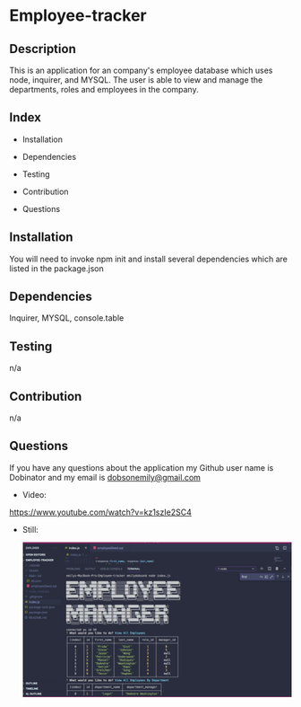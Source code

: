 # Employee-tracker

## Description
 This is an application for an company's employee database which uses node, inquirer, and MYSQL. The user is able to view and manage the departments, roles and employees in the company. 

## Index
* Installation

* Dependencies

* Testing

* Contribution

* Questions


## Installation
You will need to invoke npm init and install several dependencies which are listed in the package.json
## Dependencies
Inquirer, MYSQL, console.table

## Testing
n/a

## Contribution
n/a

## Questions
  If you have any questions about the application my Github user name is Dobinator and my email is dobsonemily@gmail.com

* Video:

 https://www.youtube.com/watch?v=kz1szIe2SC4

* Still:

  ![Employee tracker](assets/screenshot.png)


  